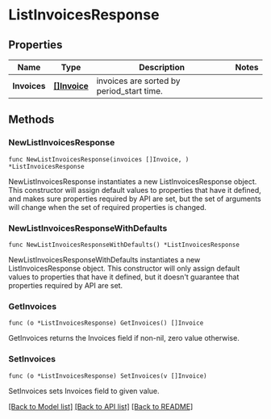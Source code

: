 # ListInvoicesResponse

## Properties

Name | Type | Description | Notes
------------ | ------------- | ------------- | -------------
**Invoices** | [**[]Invoice**](Invoice.md) | invoices are sorted by period_start time. | 

## Methods

### NewListInvoicesResponse

`func NewListInvoicesResponse(invoices []Invoice, ) *ListInvoicesResponse`

NewListInvoicesResponse instantiates a new ListInvoicesResponse object.
This constructor will assign default values to properties that have it defined,
and makes sure properties required by API are set, but the set of arguments
will change when the set of required properties is changed.

### NewListInvoicesResponseWithDefaults

`func NewListInvoicesResponseWithDefaults() *ListInvoicesResponse`

NewListInvoicesResponseWithDefaults instantiates a new ListInvoicesResponse object.
This constructor will only assign default values to properties that have it defined,
but it doesn't guarantee that properties required by API are set.

### GetInvoices

`func (o *ListInvoicesResponse) GetInvoices() []Invoice`

GetInvoices returns the Invoices field if non-nil, zero value otherwise.

### SetInvoices

`func (o *ListInvoicesResponse) SetInvoices(v []Invoice)`

SetInvoices sets Invoices field to given value.


[[Back to Model list]](../README.md#documentation-for-models) [[Back to API list]](../README.md#documentation-for-api-endpoints) [[Back to README]](../README.md)


